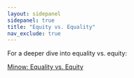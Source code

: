 ```yaml
---
layout: sidepanel
sidepanel: true
title: "Equity vs. Equality"
nav_exclude: true
---
```


For a deeper dive into equality vs. equity:

<a href="https://direct.mit.edu/ajle/article/doi/10.1162/ajle_a_00019/107229/EQUALITY-VS-EQUITY" target="_blank" style="text-decoration: underline;">Minow: Equality vs. Equity</a>

